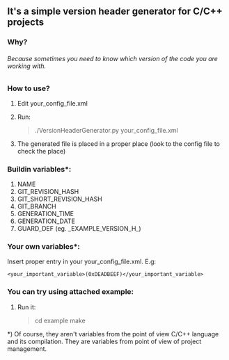 ## It's a simple version header generator for C/C++ projects

### Why?
###### Because sometimes you need to know which version of the code you are working with.

### How to use?
1) Edit your_config_file.xml
2) Run:

	> ./VersionHeaderGenerator.py your_config_file.xml

3) The generated file is placed in a proper place (look to the config file to check the place)

### Buildin variables*:
1) NAME
2) GIT_REVISION_HASH
3) GIT_SHORT_REVISION_HASH
4) GIT_BRANCH
5) GENERATION_TIME
6) GENERATION_DATE
7) GUARD_DEF (eg. \_EXAMPLE_VERSION_H_)

### Your own variables*:
Insert proper entry in your your_config_file.xml.
E.g:

    <your_important_variable>(0xDEADBEEF)</your_important_variable>

### You can try using attached example:
1) Run it:

	> cd example
	> make

*) Of course, they aren't variables from the point of view C/C++ language and its compilation. They are variables from point of view of project management.